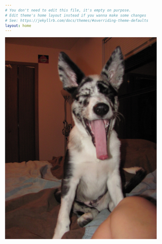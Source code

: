 ```yaml
---
# You don't need to edit this file, it's empty on purpose.
# Edit theme's home layout instead if you wanna make some changes
# See: https://jekyllrb.com/docs/themes/#overriding-theme-defaults
layout: home
---
```

<p>
<img src="/images/sirius.JPG" style="width: 500px;"/>
 <em> </em>
</p>
